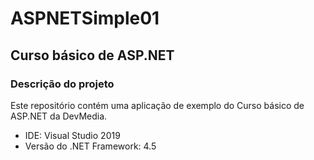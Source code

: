 # ASPNETSimple01
## Curso básico de ASP.NET

### Descrição do projeto
Este repositório contém uma aplicação de exemplo do Curso básico de ASP.NET da DevMedia.

* IDE: Visual Studio 2019
* Versão do .NET Framework: 4.5
